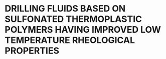# DRILLING FLUIDS BASED ON SULFONATED THERMOPLASTIC POLYMERS HAVING IMPROVED LOW TEMPERATURE RHEOLOGICAL PROPERTIES